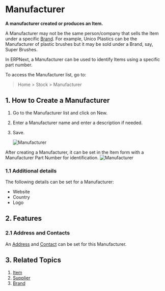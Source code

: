 <!-- add-breadcrumbs -->
# Manufacturer

**A manufacturer created or produces an Item.**

A Manufacturer may not be the same person/company that sells the Item under a specific [Brand](/docs/user/manual/en/selling/brand). For example, Unico Plastics can be the Manufacturer of plastic brushes but it may be sold under a Brand, say, Super Brushes.

In ERPNext, a Manufacturer can be used to identify Items using a specific part number.

To access the Manufacturer list, go to:
> Home > Stock > Manufacturer

## 1. How to Create a Manufacturer
1. Go to the Manufacturer list and click on New.
1. Enter a Manufacturer name and enter a description if needed.
1. Save.

    ![Manufacturer](/docs/assets/img/stock/manufacturer.png)

After creating a Manufacturer, it can be set in the Item form with a Manufacturer Part Number for identification.
![Manufacturer](/docs/assets/img/stock/manufacturer-part.png)

### 1.1 Additional details
The following details can be set for a Manufacturer:

* Website
* Country
* Logo

## 2. Features
### 2.1 Address and Contacts

An [Address](/docs/user/manual/en/CRM/address) and [Contact](/docs/user/manual/en/CRM/contact) can be set for this Manufacturer.

## 3. Related Topics
1. [Item](/docs/user/manual/en/stock/item)
1. [Supplier](/docs/user/manual/en/buying/supplier)
1. [Brand](/docs/user/manual/en/selling/brand)
